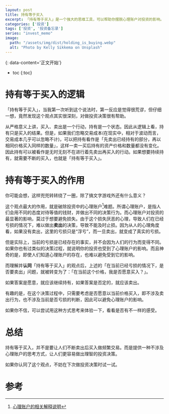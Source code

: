```yaml
---
layout: post
title: 持有等于买入
excerpt: 「持有等于买入」是一个强大的思维工具，可以帮助你摆脱心理账户对投资的影响。
categories: ['投资']
tags: ['投资', '投资备忘录']
series: "invest_memo"
image:
  path: "/assets/img/dist/holding_is_buying.webp"
  alt: "Photo by Kelly Sikkema on Unsplash"
---
```



{: data-content='正文开始'}

* toc 
{:toc}
# 持有等于买入的逻辑

「持有等于买入」，当我第一次听到这个说法时，第一反应是觉得很荒谬，但仔细一想，竟然发现这个观点其实很深刻，对做投资决策很有帮助。

从严格意义上讲，买入、卖出是一个行动，持有是一个状态。因此从逻辑上看，持有只是买入的结果。但是，如果我们忽略交易成本(在现实中，相对于波动而言，交易成本几乎可以忽略不计)，可以把持有看作是「先卖出已经持有的部分，再以相同价格买入同样的数量」，这样一卖一买后持有的资产价格和数量都没有变化。因此持有可以被看作是无时无刻不在进行着先卖出再买入的行动。如果想要持续持有，就需要不断的买入，也就是「持有等于买入」。 

# 持有等于买入的作用

你可能会想，这样兜兜转转绕了一圈，除了搞文字游戏外还有什么意义？

这个观点最大的作用，就是破除投资中的心理账户[^Mental-Accounting]难题。所谓心理账户，是指人们会用不同的态度对待等值的钱财，并做出不同的决策行为。而心理账户对投资的最显著的影响，莫过于想要避免损失。由于这个损失厌恶的心理，导致人们在已经亏损的情况下，难以做出**卖出**的决策，导致不能及时止损。因为从人的心理角度看，如果没有卖出，这里的亏损只是“浮亏”，而一旦卖出，就变成了真实的亏损。

但是实际上，当前的亏损是已经存在的事实，并不会因为人们的行为而变得不同。如果你也有过类似的决策过程，就说明你的投资也受到了心理账户的影响。而且神奇的是，即使人们知道心理账户的存在，也难以避免受到它的影响。

而理解并**认同**「持有等于买入」的观点后，上述的「在当前已经亏损的情况下，是否要卖出」问题，就被转变为了：「在当前这个价格，我是否愿意买入？」。

如果答案是愿意，就应该继续持有，如果答案是否定的，就应该卖出。

有趣的是，在这个决策过程中，只需要考虑是否愿意以当前价格买入，即不涉及卖出行为，也不涉及当前是否亏损的判断，因此可以避免心理账户的影响。

如果你不信，可以尝试用这种方式思考来体验一下，看看是否有不一样的感受。

# 总结

持有等于买入，并不是要让人们不断卖出后买入做频繁交易。而是提供一种不涉及心理账户的思考方式，让人们更容易做出理智的投资决策。

如果你认同了这个观点，不妨在下次做投资决策时试一试。

# 参考

[^Mental-Accounting]:[心理账户的相关解释说明](https://wiki.mbalib.com/wiki/心理账户 "心理账户的相关解释说明")